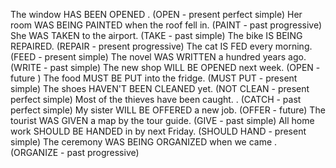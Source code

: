 The window HAS BEEN OPENED . (OPEN - present perfect simple)
Her room WAS BEING PAINTED when the roof fell in. (PAINT - past progressive)
She WAS TAKEN to the airport. (TAKE - past simple)
The bike IS BEING REPAIRED. (REPAIR - present progressive)
The cat IS FED every morning. (FEED - present simple)
The novel WAS WRITTEN a hundred years ago. (WRITE - past simple)
The new shop WILL BE OPENED next week. (OPEN - future )
The food MUST BE PUT into the fridge. (MUST PUT - present simple)
The shoes HAVEN'T BEEN CLEANED yet. (NOT CLEAN - present perfect simple)
Most of the thieves 
have been caught.
 . (CATCH - past perfect simple)
My sister WILL BE OFFERED a new job. (OFFER - future)
The tourist WAS GIVEN a map by the tour guide. (GIVE - past simple)
All home work SHOULD BE HANDED in by next Friday. (SHOULD HAND - present simple)
The ceremony WAS BEING ORGANIZED when we came . (ORGANIZE - past progressive)